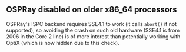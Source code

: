 ## OSPRay disabled on older x86\_64 processors

OSPRay's ISPC backend requires SSE4.1 to work (it calls `abort()` if not
supported), so avoiding the crash on such old hardware (SSE4.1 is from 2006 in
the Core 2 line) is of more interest than potentially working with OptiX (which
is now hidden due to this check).
